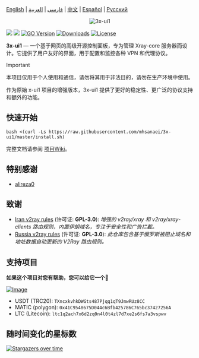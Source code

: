 [English](/README.md) | [فارسی](/README.fa_IR.md) | [العربية](/README.ar_EG.md) |  [中文](/README.zh_CN.md) | [Español](/README.es_ES.md) | [Русский](/README.ru_RU.md)

<p align="center">
  <picture>
    <source media="(prefers-color-scheme: dark)" srcset="./media/3x-ui1-dark.png">
    <img alt="3x-ui1" src="./media/3x-ui1-light.png">
  </picture>
</p>

[![](https://img.shields.io/github/v/release/mhsanaei/3x-ui1.svg?style=for-the-badge)](https://github.com/MHSanaei/3x-ui1/releases)
[![](https://img.shields.io/github/actions/workflow/status/mhsanaei/3x-ui1/release.yml.svg?style=for-the-badge)](https://github.com/MHSanaei/3x-ui1/actions)
[![GO Version](https://img.shields.io/github/go-mod/go-version/mhsanaei/3x-ui1.svg?style=for-the-badge)](#)
[![Downloads](https://img.shields.io/github/downloads/mhsanaei/3x-ui1/total.svg?style=for-the-badge)](https://github.com/MHSanaei/3x-ui1/releases/latest)
[![License](https://img.shields.io/badge/license-GPL%20V3-blue.svg?longCache=true&style=for-the-badge)](https://www.gnu.org/licenses/gpl-3.0.en.html)

**3x-ui1** — 一个基于网页的高级开源控制面板，专为管理 Xray-core 服务器而设计。它提供了用户友好的界面，用于配置和监控各种 VPN 和代理协议。

> [!IMPORTANT]
> 本项目仅用于个人使用和通信，请勿将其用于非法目的，请勿在生产环境中使用。

作为原始 x-ui1 项目的增强版本，3x-ui1 提供了更好的稳定性、更广泛的协议支持和额外的功能。

## 快速开始

```
bash <(curl -Ls https://raw.githubusercontent.com/mhsanaei/3x-ui1/master/install.sh)
```

完整文档请参阅 [项目Wiki](https://github.com/MHSanaei/3x-ui1/wiki)。

## 特别感谢

- [alireza0](https://github.com/alireza0/)

## 致谢

- [Iran v2ray rules](https://github.com/chocolate4u/Iran-v2ray-rules) (许可证: **GPL-3.0**): _增强的 v2ray/xray 和 v2ray/xray-clients 路由规则，内置伊朗域名，专注于安全性和广告拦截。_
- [Russia v2ray rules](https://github.com/runetfreedom/russia-v2ray-rules-dat) (许可证: **GPL-3.0**): _此仓库包含基于俄罗斯被阻止域名和地址数据自动更新的 V2Ray 路由规则。_

## 支持项目

**如果这个项目对您有帮助，您可以给它一个**:star2:

<p align="left">
  <a href="https://buymeacoffee.com/mhsanaei" target="_blank">
    <img src="./media/buymeacoffe.png" alt="Image">
  </a>
</p>

- USDT (TRC20): `TXncxkvhkDWGts487Pjqq1qT9JmwRUz8CC`
- MATIC (polygon): `0x41C9548675D044c6Bfb425786C765bc37427256A`
- LTC (Litecoin): `ltc1q2ach7x6d2zq0n4l0t4zl7d7xe2s6fs7a3vspwv`

## 随时间变化的星标数

[![Stargazers over time](https://starchart.cc/MHSanaei/3x-ui1.svg?variant=adaptive)](https://starchart.cc/MHSanaei/3x-ui1) 
